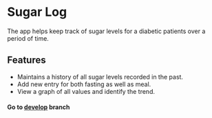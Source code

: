 # Sugar Log

The app helps keep track of sugar levels for a diabetic patients over a period of time.

## Features

- Maintains a history of all sugar levels recorded in the past.
- Add new entry for both fasting as well as meal.
- View a graph of all values and identify the trend.

#### Go to [develop](https://github.com/vaibhavmande/sugar-log/tree/develop 'develop branch') branch
